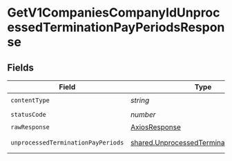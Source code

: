 # GetV1CompaniesCompanyIdUnprocessedTerminationPayPeriodsResponse


## Fields

| Field                                                                                              | Type                                                                                               | Required                                                                                           | Description                                                                                        |
| -------------------------------------------------------------------------------------------------- | -------------------------------------------------------------------------------------------------- | -------------------------------------------------------------------------------------------------- | -------------------------------------------------------------------------------------------------- |
| `contentType`                                                                                      | *string*                                                                                           | :heavy_check_mark:                                                                                 | N/A                                                                                                |
| `statusCode`                                                                                       | *number*                                                                                           | :heavy_check_mark:                                                                                 | N/A                                                                                                |
| `rawResponse`                                                                                      | [AxiosResponse](https://axios-http.com/docs/res_schema)                                            | :heavy_minus_sign:                                                                                 | N/A                                                                                                |
| `unprocessedTerminationPayPeriods`                                                                 | [shared.UnprocessedTerminationPayPeriod](../../models/shared/unprocessedterminationpayperiod.md)[] | :heavy_minus_sign:                                                                                 | Example response                                                                                   |
